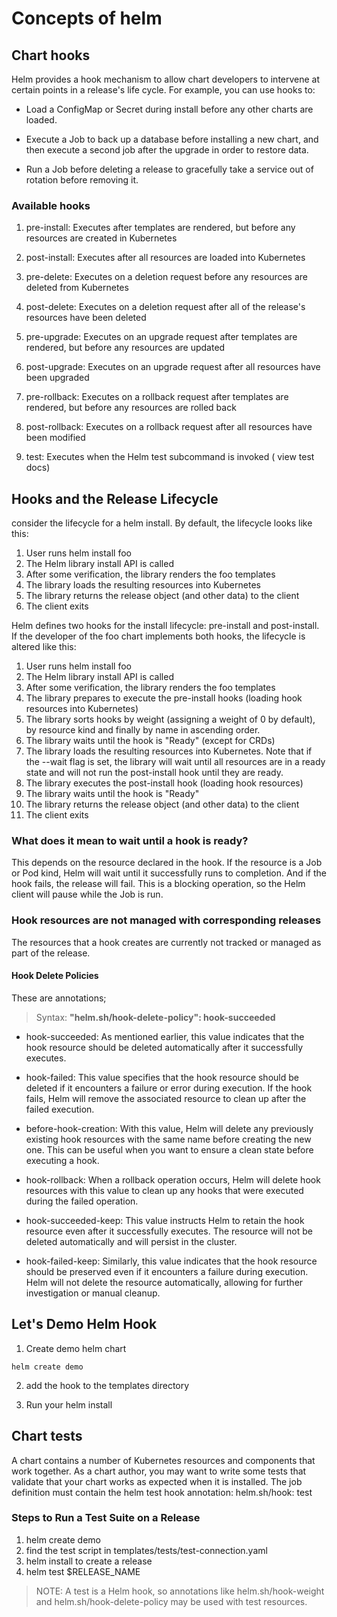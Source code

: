 # Concepts of helm  

## Chart hooks 

Helm provides a hook mechanism to allow chart developers to intervene at certain points in a release's life cycle. For example, you can use hooks to:

- Load a ConfigMap or Secret during install before any other charts are loaded.

- Execute a Job to back up a database before installing a new chart, and then execute a second job after the upgrade in order to restore data.

- Run a Job before deleting a release to gracefully take a service out of rotation before removing it.

### Available hooks 

1. pre-install: Executes after templates are rendered, but before any resources are created in Kubernetes

2. post-install: Executes after all resources are loaded into Kubernetes

3. pre-delete: Executes on a deletion request before any resources are deleted from Kubernetes

4. post-delete: 	Executes on a deletion request after all of the release's resources have been deleted

5. pre-upgrade: Executes on an upgrade request after templates are rendered, but before any resources are updated

6. post-upgrade: Executes on an upgrade request after all resources have been upgraded

7. pre-rollback: Executes on a rollback request after templates are rendered, but before any resources are rolled back

8. post-rollback: Executes on a rollback request after all resources have been modified

9. test: 	Executes when the Helm test subcommand is invoked ( view test docs)

## Hooks and the Release Lifecycle

consider the lifecycle for a helm install. By default, the lifecycle looks like this:

1. User runs helm install foo
2. The Helm library install API is called
3. After some verification, the library renders the foo templates
4. The library loads the resulting resources into Kubernetes
5. The library returns the release object (and other data) to the client
6. The client exits

Helm defines two hooks for the install lifecycle: pre-install and post-install. If the developer of the foo chart implements both hooks, the lifecycle is altered like this:

1. User runs helm install foo
2. The Helm library install API is called
3. After some verification, the library renders the foo templates
4. The library prepares to execute the pre-install hooks (loading hook resources into Kubernetes)
5. The library sorts hooks by weight (assigning a weight of 0 by default), by resource kind and finally by name in ascending order.
6. The library waits until the hook is "Ready" (except for CRDs)
7. The library loads the resulting resources into Kubernetes. Note that if the --wait flag is set, the library will wait until all resources are in a ready state and will not run the post-install hook until they are ready.
8. The library executes the post-install hook (loading hook resources)
9. The library waits until the hook is "Ready"
10. The library returns the release object (and other data) to the client
11. The client exits

### What does it mean to wait until a hook is ready?

This depends on the resource declared in the hook. If the resource is a Job or Pod kind, Helm will wait until it successfully runs to completion. And if the hook fails, the release will fail. This is a blocking operation, so the Helm client will pause while the Job is run.

### Hook resources are not managed with corresponding releases

The resources that a hook creates are currently not tracked or managed as part of the release. 

#### Hook Delete Policies

These are annotations; 
> Syntax: **"helm.sh/hook-delete-policy": hook-succeeded**

- hook-succeeded: As mentioned earlier, this value indicates that the hook resource should be deleted automatically after it successfully executes.

- hook-failed: This value specifies that the hook resource should be deleted if it encounters a failure or error during execution. If the hook fails, Helm will remove the associated resource to clean up after the failed execution.

- before-hook-creation: With this value, Helm will delete any previously existing hook resources with the same name before creating the new one. This can be useful when you want to ensure a clean state before executing a hook.

- hook-rollback: When a rollback operation occurs, Helm will delete hook resources with this value to clean up any hooks that were executed during the failed operation.

- hook-succeeded-keep: This value instructs Helm to retain the hook resource even after it successfully executes. The resource will not be deleted automatically and will persist in the cluster.

- hook-failed-keep: Similarly, this value indicates that the hook resource should be preserved even if it encounters a failure during execution. Helm will not delete the resource automatically, allowing for further investigation or manual cleanup.

## Let's Demo Helm Hook 

1. Create demo helm chart
```
helm create demo
```

2. add the hook to the templates directory 

3. Run your helm install 

## Chart tests 

A chart contains a number of Kubernetes resources and components that work together. As a chart author, you may want to write some tests that validate that your chart works as expected when it is installed.
The job definition must contain the helm test hook annotation: helm.sh/hook: test

### Steps to Run a Test Suite on a Release

1. helm create demo 
2. find the test script in templates/tests/test-connection.yaml
3. helm install to create a release 
4. helm test $RELEASE_NAME 

> NOTE: A test is a Helm hook, so annotations like helm.sh/hook-weight and helm.sh/hook-delete-policy may be used with test resources.





